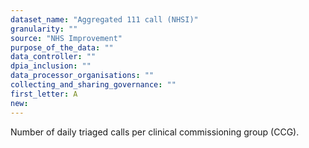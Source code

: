 ```yaml
---
dataset_name: "Aggregated 111 call (NHSI)"
granularity: ""
source: "NHS Improvement"
purpose_of_the_data: ""
data_controller: ""
dpia_inclusion: ""
data_processor_organisations: ""
collecting_and_sharing_governance: ""
first_letter: A
new: 
---
```

Number of daily triaged calls per clinical commissioning group (CCG).